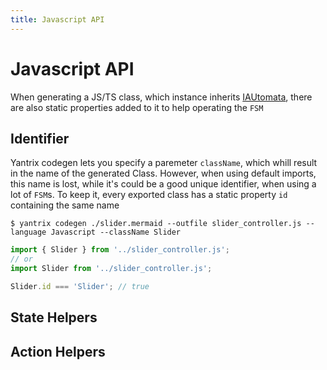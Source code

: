 ```yaml
---
title: Javascript API
---
```


# Javascript API

When generating a JS/TS class, which instance inherits [IAUtomata](../API-Reference/automata/interfaces/IAutomata.html), there are also static properties added to it to help operating the `FSM`

## Identifier

Yantrix codegen lets you specify a paremeter `className`, which whill result in the name of the generated Class. However, when using default imports, this name is lost, while it's could be a good unique identifier, when using a lot of `FSM`s. To keep it, every exported class has a static property `id` containing the same name

```shell
$ yantrix codegen ./slider.mermaid --outfile slider_controller.js --language Javascript --className Slider
```

```javascript
import { Slider } from '../slider_controller.js';
// or
import Slider from '../slider_controller.js';

Slider.id === 'Slider'; // true
```

## State Helpers

## Action Helpers

